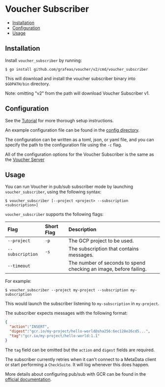 # Voucher Subscriber

- [Installation](#installation)
- [Configuration](#configuration)
- [Usage](#usage)

## Installation

Install `voucher_subscriber` by running:

```shell
$ go install github.com/grafeas/voucher/v2/cmd/voucher_subscriber
```

This will download and install the voucher subscriber binary into `$GOPATH/bin` directory.

Note: omitting "v2" from the path will download Voucher Subscriber v1.

## Configuration

See the [Tutorial](TUTORIAL.md) for more thorough setup instructions.

An example configuration file can be found in the [config directory](../../../config/config.toml).

The configuration can be written as a toml, json, or yaml file, and you can specify the path to the configuration file using the `-c` flag.

All of the configuration options for the Voucher Subscriber is the same as the [Voucher Server](../voucher_server/README.md#configuration)

## Usage

You can run Voucher in pub/sub subscriber mode by launching `voucher_subscriber`, using the following syntax:

```shell
$ voucher_subscriber [--project <project> --subscription <subscription>]
```

`voucher_subscriber` supports the following flags:

| Flag             | Short Flag   | Description                                                                |
| :--------        | :----------- | :------------------------------------------------------------------------- |
| `--project`      | `-p`         | The GCP project to be used.                                                |
| `--subscription` | `-s`         | The subscription that contains messages.                                   |
| `--timeout`      |              | The number of seconds to spend checking an image, before failing.          |

For example:

```shell
$ voucher_subscriber --project my-project --subscription my-subscription
```

This would launch the subscriber listening to `my-subscription` in `my-project`.

The subscriber expects messages with the following format:

```json
{
  "action":"INSERT",
  "digest":"gcr.io/my-project/hello-world@sha256:6ec128e26cd5...",
  "tag":"gcr.io/my-project/hello-world:1.1"
}
```
The `tag` field can be omitted but the `action` and `digest` fields are required.

The subscriber currently retries when it can't connect to a MetaData client or start performing a `CheckSuite`. It will log whenever this does happen.

More details about configuring pub/sub with GCR can be found in the [official documentation](https://cloud.google.com/container-registry/docs/configuring-notifications).
